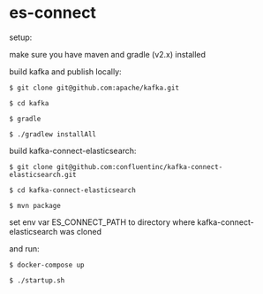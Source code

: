 # es-connect
setup:

make sure you have maven and gradle (v2.x) installed

build kafka and publish locally:

`$ git clone git@github.com:apache/kafka.git`

`$ cd kafka`

`$ gradle`

`$ ./gradlew installAll`

build kafka-connect-elasticsearch:

`$ git clone git@github.com:confluentinc/kafka-connect-elasticsearch.git`

`$ cd kafka-connect-elasticsearch`

`$ mvn package`

set env var ES_CONNECT_PATH to directory where kafka-connect-elasticsearch was cloned

and run:

`$ docker-compose up`

`$ ./startup.sh`
